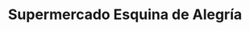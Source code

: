 ---
title: "Supermercado  Esquina de Alegría"
url: /paramo-santander/supermercado-esquina-de-alegria/
shop: supermercado
---